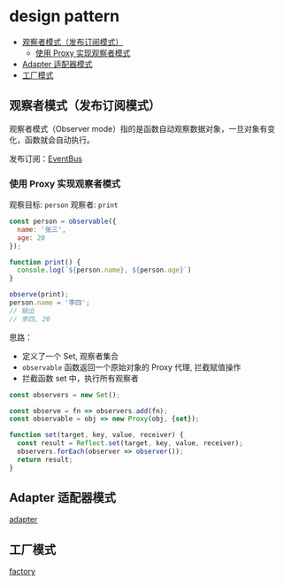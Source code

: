 # design pattern

- [观察者模式（发布订阅模式）](#观察者模式发布订阅模式)
  - [使用 Proxy 实现观察者模式](#使用-proxy-实现观察者模式)
- [Adapter 适配器模式](#adapter-适配器模式)
- [工厂模式](#工厂模式)

## 观察者模式（发布订阅模式）

观察者模式（Observer mode）指的是函数自动观察数据对象，一旦对象有变化，函数就会自动执行。

发布订阅：[EventBus](./EventBus.js)

### 使用 Proxy 实现观察者模式

观察目标: `person`
观察者: `print`

```js
const person = observable({
  name: '张三',
  age: 20
});

function print() {
  console.log(`${person.name}, ${person.age}`)
}

observe(print);
person.name = '李四';
// 输出
// 李四, 20
```

思路：

- 定义了一个 Set, 观察者集合
- `observable` 函数返回一个原始对象的 Proxy 代理, 拦截赋值操作
- 拦截函数 set 中，执行所有观察者

```js
const observers = new Set();

const observe = fn => observers.add(fn);
const observable = obj => new Proxy(obj, {set});

function set(target, key, value, receiver) {
  const result = Reflect.set(target, key, value, receiver);
  observers.forEach(observer => observer());
  return result;
}
```

## Adapter 适配器模式

[adapter](./adapter.js)

## 工厂模式

[factory](./factory.js)

